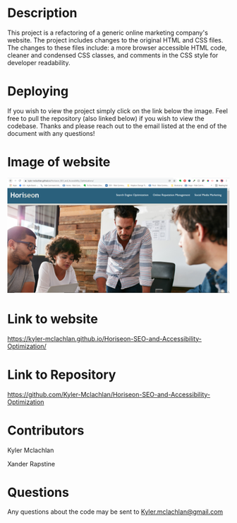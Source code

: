 # Description

This project is a refactoring of a generic online marketing company's website. The project includes changes to the original HTML and CSS files. The changes to these files include: a more browser accessible HTML code, cleaner and condensed CSS classes, and comments in the CSS style for developer readability.  

# Deploying

If you wish to view the project simply click on the link below the image. Feel free to pull the repository (also linked below) if you wish to view the codebase. Thanks and please reach out to the email listed at the end of the document with any questions!

# Image of website
![plot](./assets/images/Capture_of_website.PNG)

# Link to website

https://kyler-mclachlan.github.io/Horiseon-SEO-and-Accessibility-Optimization/

# Link to Repository 

https://github.com/Kyler-Mclachlan/Horiseon-SEO-and-Accessibility-Optimization

# Contributors 
Kyler Mclachlan 

Xander Rapstine 

# Questions 

Any questions about the code may be sent to Kyler.mclachlan@gmail.com
